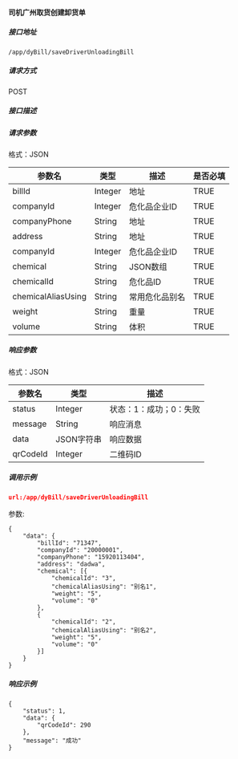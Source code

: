 #### 司机广州取货创建卸货单

##### 接口地址

```
/app/dyBill/saveDriverUnloadingBill
```

##### 请求方式

POST

##### 接口描述

##### 请求参数

格式：JSON

| 参数名 | 类型 | 描述 | 是否必填 |
| --- | --- | --- | --- |
| billId| Integer| 地址| TRUE |
| companyId| Integer | 危化品企业ID| TRUE |
| companyPhone| String| 地址| TRUE |
| address| String| 地址| TRUE |
| companyId| Integer | 危化品企业ID| TRUE |
| chemical| String| JSON数组 |TRUE |
| chemicalId| String| 危化品ID |TRUE |
| chemicalAliasUsing| String| 常用危化品别名 |TRUE |
| weight| String| 重量 |TRUE |
| volume| String| 体积 |TRUE |

##### 响应参数

格式：JSON

| 参数名 | 类型 | 描述 |
| --- | --- | --- |
| status| Integer | 状态：1：成功；0：失败 |
| message| String | 响应消息 |
| data| JSON字符串| 响应数据 |
| qrCodeId| Integer | 二维码ID|

##### 调用示例

``` json
url:/app/dyBill/saveDriverUnloadingBill
```
参数:
```
{
	"data": {
		"billId": "71347",
		"companyId": "20000001",
		"companyPhone": "15920113404",
		"address": "dadwa",		
		"chemical": [{
			"chemicalId": "3",
			"chemicalAliasUsing": "别名1",
			"weight": "5",
			"volume": "0"
		},
		{
			"chemicalId": "2",
			"chemicalAliasUsing": "别名2",
			"weight": "5",
			"volume": "0"
		}]
	}
}
```

##### 响应示例
```
{
    "status": 1,
    "data": {
        "qrCodeId": 290
    },
    "message": "成功"
}
```